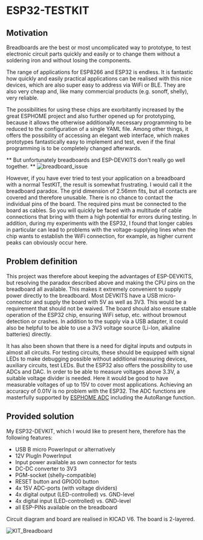 # ESP32-TESTKIT

## Motivation
Breadboards are the best or most uncomplicated way to prototype, to test electronic circuit parts quickly and easily or to change them without a soldering iron and without losing the components.

The range of applications for ESP8266 and ESP32 is endless. It is fantastic how quickly and easily practical applications can be realised with this nice devices, which are also super easy to address via WiFi or BLE. They are also very cheap and, like many commercial products (e.g. sonoff, shelly), very reliable. 

The possibilities for using these chips are exorbitantly increased by the great ESPHOME project and also further opened up for prototyping, because it allows the otherwise additionally necessary programming to be reduced to the configuration of a single YAML file. Among other things, it offers the possibility of accessing an elegant web interface, which makes prototypes fantastically easy to implement and test, even if the final programming is to be completely changed afterwards.

** But unfortunately breadboards and ESP-DEVKITS don't really go well together. **
![breadboard_issue](https://user-images.githubusercontent.com/10268240/161389199-028ddf25-8427-4133-889e-8c40c2c76b93.jpeg "breadboard paradox: no pin can be used")

However, if you have ever tried to test your application on a breadboard with a normal TestKIT, the result is somewhat frustrating. I would call it the breadboard paradox. The grid dimension of 2.56mm fits, but all contacts are covered and therefore unusable. There is no chance to contact the individual pins of the board. The required pins must be connected to the board as cables. So you will quickly be faced with a multitude of cable connections that bring with them a high potential for errors during testing. In addition, during my experiments with the ESP32, I found that longer cables in particular can lead to problems with the voltage-supplying lines when the chip wants to establish the WiFi connection, for example, as higher current peaks can obviously occur here.

## Problem definition

This project was therefore about keeping the advantages of ESP-DEVKITS, but resolving the paradox described above and making the CPU pins on the breadboard all available. This makes it extremely convenient to supply power directly to the breadboard. Most DEVKITS have a USB micro-connector and supply the board with 5V as well as 3V3. This would be a requirement that should not be waived. The board should also ensure stable operation of the ESP32 chip, ensuring WiFi setup, etc. without brownout detection or crashes. In addition to the supply via a USB adapter, it could also be helpful to be able to use a 3V3 voltage source (Li-Ion, alkaline batteries) directly.

It has also been shown that there is a need for digital inputs and outputs in almost all circuits. For testing circuits, these should be equipped with signal LEDs to make debugging possible without additional measuring devices, auxiliary circuits, test LEDs. But the ESP32 also offers the possibility to use ADCs and DAC. In order to be able to measure voltages above 3.3V, a suitable voltage divider is needed. Here it would be good to have measurable voltages of up to 15V to cover most applications. Achieving an accuracy of 0.01V is no problem with the ESP32. The ADC functions are masterfully supported by [ESPHOME ADC](https://esphome.io/components/sensor/adc.html?highlight=adc) including the AutoRange function. 

## Provided solution

My ESP32-DEVKIT, which I would like to present here, therefore has the following features:

- USB B micro PowerInput or alternatively
- 12V PlugIn PowerInput
- Input power available as own connector for tests
- DC-DC converter to 3V3
- PGM-socket (shelly-compatible)
- RESET button and GPIO00 button
- 4x 15V ADC-ports (with voltage dividers)
- 4x digital output (LED-controlled) vs. GND-level
- 4x digital input (LED-controlled) vs. GND-level
- all ESP-PINs available on the breadboard

Circuit diagram and board are realised in KICAD V6. The board is 2-layered.

![KIT_Breadboard](https://user-images.githubusercontent.com/10268240/161389607-0493d92c-b815-4872-a612-498574beed3e.jpg)

